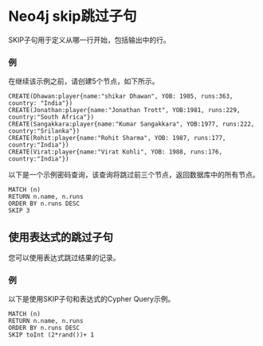 # Neo4j skip跳过子句

SKIP子句用于定义从哪一行开始，包括输出中的行。

### 例

在继续该示例之前，请创建5个节点，如下所示。

```cql
CREATE(Dhawan:player{name:"shikar Dhawan", YOB: 1985, runs:363, country: "India"})
CREATE(Jonathan:player{name:"Jonathan Trott", YOB:1981, runs:229, country:"South Africa"})
CREATE(Sangakkara:player{name:"Kumar Sangakkara", YOB:1977, runs:222, country:"Srilanka"})
CREATE(Rohit:player{name:"Rohit Sharma", YOB: 1987, runs:177, country:"India"})
CREATE(Virat:player{name:"Virat Kohli", YOB: 1988, runs:176, country:"India"})
```

以下是一个示例密码查询，该查询将跳过前三个节点，返回数据库中的所有节点。

```cql
MATCH (n)  
RETURN n.name, n.runs 
ORDER BY n.runs DESC 
SKIP 3 
```

## 使用表达式的跳过子句

您可以使用表达式跳过结果的记录。

### 例

以下是使用SKIP子句和表达式的Cypher Query示例。

```cql
MATCH (n)  
RETURN n.name, n.runs 
ORDER BY n.runs DESC 
SKIP toInt (2*rand())+ 1 
```
